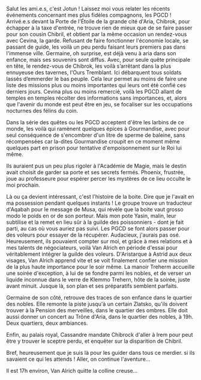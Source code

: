 Salut les ami.e.s, c'est Jotun !
Laissez moi vous relater les récents événements concernant mes plus fidèles compagnons, les PGCD !
Arrivé.e.s devant la Porte de l'Étoile de la grande cité d'Aria, Chibrok, pour échapper à la taxe d'entrée, ne trouve rien de mieux que de se faire passer pour son cousin Chibril, et obtient par la même occasion un rendez-vous avec Cevina, la garde.
Refusant de faire fonctionner l'économie locale, se passant de guide, les voilà un peu perdu faisant leurs premiers pas dans l'immense ville. Germaine, oh surprise, est déjà venu à aria dans son enfance, mais ses souvenirs sont diffus.
Avec, pour seule quête principale en tête, le rendez-vous de Chibrok, les voilà s’arrêtant dans la plus ennuyeuse des tavernes, l'Ours Tremblant. Ici débarquent tous soldats lassés d’emmerder le bas peuple.
Cela leur permet au moins de faire une liste des missions plus ou moins importantes qui leurs ont été confié ces derniers jours.
Cevina plus ou moins remercié, voilà les PGCD allant de temples en temples récolter des informations sans importances, et, alors que l'avenir du monde est peut être en jeu, se focaliser sur les occupations nocturnes des félins du coin.

Dans la série des quêtes ou les PGCD acceptent d'être les larbins de ce monde, les voilà qui ramènent quelques épices à Gourmandise, avec pour seul conséquence de s'encombrer d'un litre de sperme de baleine, sans récompensées car la-dites Gourmandise croupit en ce moment même quelques part en prison pour tentative d'empoisonnement sur le Roi lui même.

Ils auraient pus un peu plus rigoler à l'Académie de Magie, mais le destin avait choisit de garder sa porte et ses secrets fermés. Phoenix, frustrée, joue au professeure pour espérer percer les mystères de ce lieu occulte le moi prochain.

Là ou ça devient intéressant, c'est l'histoire de la boite. Dire que je l'avait en ma possession pendant quelques instants !
Le groupe trouve un traducteur d'Aqabah pour le message de Musa, qui révèle que la boite vaut grosso modo le poids en or de son porteur. Mais mon pote Yasin, malin, leur subtilise et la remet en lieu sûr à la guilde des poissonniers - dont je fait parti, au cas où vous auriez pas suivi.
Les PGCD se font alors passer pour des voleurs pour essayer de la récupérer. Audacieux, j'aurais pas osé. Heureusement, ils pouvaient compter sur moi, et grâce à mes relations et à mes talents de négociateurs, voilà Van Alrich en période d'essai pour véritablement intégrer la guilde des voleurs.
D'Aristarque à Astrid aux deux visages, Van Alrich apprend vite et se voit finalement confier une mission de la plus haute importance pour le soir même. La manoir Treherm accueille une soirée d'exception, à lui de se fondre parmi les nobles, et de verser un liquide inconnue dans le verre de Klemmo Trehern, hôte de la soirée, juste avant minuit.
Jusque là, son plan et ses préparatifs semblent parfaits.

Germaine de son côté, retrouve des traces de son enfance dans le quartier des nobles. Elle remonte la piste jusqu'à un certain Zlatsko, qu'ils doivent trouver à la Pension des merveilles, dans le quartier des ombres.
Elle doit aussi donner un concert au Trône d'Aria, dans le quartier des nobles, à 19h. Deux quartiers, deux ambiances.

Enfin, au palais royal, Cassandre mandate Chibrock d'aller à Irem pour peut être y trouver le sceptre perdu, et enquêter sur la disparition de Chibril.

Bref, heureusement que je suis là pour les guider dans tous ce merdier. si ils savaient ce qui les attends ! Aller, on continue l'aventure...

Il est 17h environ, Van Alrich quitte la colline creuse...